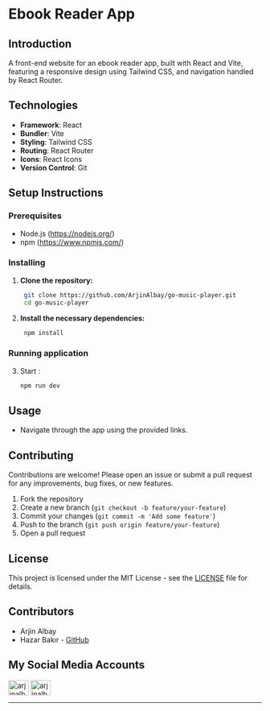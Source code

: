 # Ebook Reader App

## Introduction

A front-end website for an ebook reader app, built with React and Vite, featuring a responsive design using Tailwind CSS, and navigation handled by React Router.

## Technologies

- **Framework**: React
- **Bundler**: Vite
- **Styling**: Tailwind CSS
- **Routing**: React Router
- **Icons**: React Icons
- **Version Control**: Git

## Setup Instructions

### Prerequisites

- Node.js (https://nodejs.org/)
- npm (https://www.npmjs.com/)

### Installing

1. **Clone the repository:**

   ```bash
    git clone https://github.com/ArjinAlbay/go-music-player.git
    cd go-music-player

   ```

2. **Install the necessary dependencies:**

   ```bash
    npm install
   ```

### Running application

3. Start :

   ```bash
   npm run dev
   ```

## Usage

- Navigate through the app using the provided links.

## Contributing

Contributions are welcome! Please open an issue or submit a pull request for any improvements, bug fixes, or new features.

1. Fork the repository
2. Create a new branch (`git checkout -b feature/your-feature`)
3. Commit your changes (`git commit -m 'Add some feature'`)
4. Push to the branch (`git push origin feature/your-feature`)
5. Open a pull request

## License

This project is licensed under the MIT License - see the [LICENSE](LICENSE) file for details.

## Contributors

- Arjin Albay
- Hazar Bakır - [GitHub](https://github.com/HazarBakir)

## My Social Media Accounts

<a href="https://twitter.com/arjinalbay" target="blank"><img align="center" src="https://raw.githubusercontent.com/rahuldkjain/github-profile-readme-generator/master/src/images/icons/Social/twitter.svg" alt="arjinalbay" height="30" width="40" /></a>
<a href="https://linkedin.com/in/arjinalbay" target="blank"><img align="center" src="https://raw.githubusercontent.com/rahuldkjain/github-profile-readme-generator/master/src/images/icons/Social/linked-in-alt.svg" alt="arjinalbay" height="30" width="40" /></a>

---
